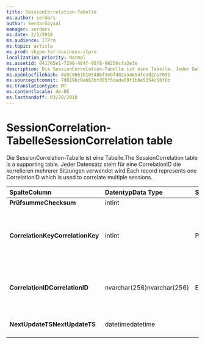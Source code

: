 ```yaml
---
title: SessionCorrelation-Tabelle
ms.author: serdars
author: SerdarSoysal
manager: serdars
ms.date: 2/1/2018
ms.audience: ITPro
ms.topic: article
ms.prod: skype-for-business-itpro
localization_priority: Normal
ms.assetid: 041705e1-7290-464f-95f8-96256cfa2e3e
description: Die SessionCorrelation-Tabelle ist eine Tabelle. Jeder Datensatz steht für eine CorrelationID die korrelieren mehrerer Sitzungen verwendet wird.
ms.openlocfilehash: 8a9c9661b10548bf3ebf402aa4654fced2ca709b
ms.sourcegitcommit: 7d819bc9eb63bfd85f5dada09f1b8e5354c56f6b
ms.translationtype: MT
ms.contentlocale: de-DE
ms.lasthandoff: 03/28/2018
---
```

# <a name="sessioncorrelation-table"></a><span data-ttu-id="4018d-104">SessionCorrelation-Tabelle</span><span class="sxs-lookup"><span data-stu-id="4018d-104">SessionCorrelation table</span></span>
 
<span data-ttu-id="4018d-105">Die SessionCorrelation-Tabelle ist eine Tabelle.</span><span class="sxs-lookup"><span data-stu-id="4018d-105">The SessionCorrelation table is a supporting table.</span></span> <span data-ttu-id="4018d-106">Jeder Datensatz steht für eine CorrelationID die korrelieren mehrerer Sitzungen verwendet wird.</span><span class="sxs-lookup"><span data-stu-id="4018d-106">Each record represents one CorrelationID which is used to correlate multiple sessions.</span></span> 
  
|<span data-ttu-id="4018d-107">**Spalte**</span><span class="sxs-lookup"><span data-stu-id="4018d-107">**Column**</span></span>|<span data-ttu-id="4018d-108">**Datentyp**</span><span class="sxs-lookup"><span data-stu-id="4018d-108">**Data Type**</span></span>|<span data-ttu-id="4018d-109">**Schlüssel/Index**</span><span class="sxs-lookup"><span data-stu-id="4018d-109">**Key/Index**</span></span>|<span data-ttu-id="4018d-110">**Details**</span><span class="sxs-lookup"><span data-stu-id="4018d-110">**Details**</span></span>|
|:-----|:-----|:-----|:-----|
|<span data-ttu-id="4018d-111">**Prüfsumme**</span><span class="sxs-lookup"><span data-stu-id="4018d-111">**Checksum**</span></span> <br/> |<span data-ttu-id="4018d-112">int</span><span class="sxs-lookup"><span data-stu-id="4018d-112">int</span></span>  <br/> |||
|<span data-ttu-id="4018d-113">**CorrelationKey**</span><span class="sxs-lookup"><span data-stu-id="4018d-113">**CorrelationKey**</span></span> <br/> |<span data-ttu-id="4018d-114">int</span><span class="sxs-lookup"><span data-stu-id="4018d-114">int</span></span>  <br/> |<span data-ttu-id="4018d-115">Primary</span><span class="sxs-lookup"><span data-stu-id="4018d-115">Primary</span></span>  <br/> |<span data-ttu-id="4018d-116">Eindeutige Zahl, identifiziert dieser A / V-Konferenzserver.</span><span class="sxs-lookup"><span data-stu-id="4018d-116">Unique number identifying this A/V Conferencing Server.</span></span>  <br/> |
|<span data-ttu-id="4018d-117">**CorrelationID**</span><span class="sxs-lookup"><span data-stu-id="4018d-117">**CorrelationID**</span></span> <br/> |<span data-ttu-id="4018d-118">nvarchar(256)</span><span class="sxs-lookup"><span data-stu-id="4018d-118">nvarchar(256)</span></span>  <br/> |<span data-ttu-id="4018d-119">Eindeutige</span><span class="sxs-lookup"><span data-stu-id="4018d-119">Unique</span></span>  <br/> |<span data-ttu-id="4018d-120">Korrelierte Sitzungen müssen dieselbe Korrelations-ID</span><span class="sxs-lookup"><span data-stu-id="4018d-120">Sessions that are correlated will have the same correlation ID.</span></span>  <br/> |
|<span data-ttu-id="4018d-121">**NextUpdateTS**</span><span class="sxs-lookup"><span data-stu-id="4018d-121">**NextUpdateTS**</span></span> <br/> |<span data-ttu-id="4018d-122">datetime</span><span class="sxs-lookup"><span data-stu-id="4018d-122">datetime</span></span>  <br/> | <br/> |<span data-ttu-id="4018d-123">Nur zur internen Verwendung.</span><span class="sxs-lookup"><span data-stu-id="4018d-123">For internal use only.</span></span>  <br/> |
   

